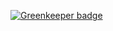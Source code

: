 
[![Greenkeeper badge](https://badges.greenkeeper.io/negebauer/push-for-github.svg)](https://greenkeeper.io/)
